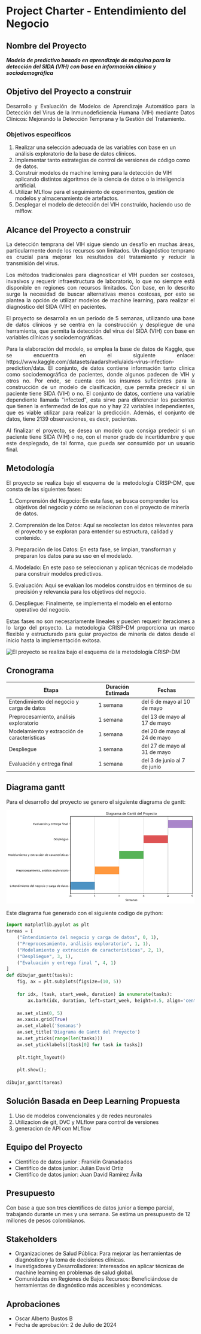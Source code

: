 # Project Charter - Entendimiento del Negocio

## Nombre del Proyecto

**_Modelo de predictivo basado en aprendizaje de máquina para la detección del SIDA (VIH) con base en información clínica y sociodemográfica_**

## **Objetivo del Proyecto a construir**
<p align="justify">
Desarrollo y Evaluación de Modelos de Aprendizaje Automático para la Detección del Virus de la Inmunodeficiencia Humana (VIH) mediante Datos Clínicos: Mejorando la Detección Temprana y la Gestión del Tratamiento.
</p>

### **Objetivos específicos**

1. Realizar una selección adecuada de las variables con base en un análisis exploratorio de la base de datos clínicos. 
2. Implementar tanto estrategias de control de versiones de código como de datos.
3. Construir modelos de machine lerning para la detección de VIH aplicando distintos algoritmos de la ciencia de datos o la inteligencia artificial. 
4. Utilizar MLflow para el seguimiento de experimentos, gestión de modelos y almacenamiento de artefactos.
5. Desplegar el modelo de detección del VIH construído, haciendo uso de mlflow. 



## Alcance del Proyecto a construir
<p align="justify">
La detección temprana del VIH sigue siendo un desafío en muchas áreas, particularmente donde los recursos son limitados. Un diagnóstico temprano es crucial para mejorar los resultados del tratamiento y reducir la transmisión del virus.
</p>

<p align="justify">
Los métodos tradicionales para diagnosticar el VIH pueden ser costosos, invasivos y requerir infraestructura de laboratorio, lo que no siempre está disponible en regiones con recursos limitados. Con base, en lo descrito surge la necesidad de buscar alternativas menos costosas, por esto se plantea la opción de utilizar modelos de machine learning, para realizar el diagnóstico del SIDA (VIH) en pacientes.
</p>

<p align="justify">
El proyecto se desarrolla en un período de 5 semanas, utilizando una base de datos clínicos y se centra en la construcción y despliegue de una herramienta, que permita la detección del virus del SIDA (VIH) con base en variables clínicas y sociodemográficas.  
</p>

<p align="justify">
Para la elaboración del modelo, se emplea la base de datos de Kaggle, que se encuentra en el siguiente enlace: https://www.kaggle.com/datasets/aadarshvelu/aids-virus-infection-prediction/data. El conjunto, de datos contiene información tanto clínica como sociodemográfica de pacientes, donde algunos padecen de VIH y otros no. Por ende, se cuenta con los insumos suficientes para la construcción de un modelo de clasificación, que permita predecir si un paciente tiene SIDA (VIH) o no. El conjunto de datos, contiene una variable dependiente llamada "infected", esta sirve para diferenciar los pacientes que tienen la enfermedad de los que no y hay 22 variables independientes, que es viable utilizar para realizar la predicción. Además, el conjunto de datos, tiene 2139 observaciones, es decir, pacientes. 
</p>

<p align="justify">
Al finalizar el proyecto, se desea un modelo que consiga predecir si un paciente tiene SIDA (VIH) o no, con el menor grado de incertidumbre y que este desplegado, de tal forma, que pueda ser consumido por un usuario final. 
</p>

## Metodología
<p align="justify">
El proyecto se realiza bajo el esquema de la metodología CRISP-DM, que consta de las siguientes fases: 

1. Comprensión del Negocio: En esta fase, se busca comprender los objetivos del negocio y cómo se relacionan con el proyecto de minería de datos.

2. Comprensión de los Datos: Aquí se recolectan los datos relevantes para el proyecto y se exploran para entender su estructura, calidad y contenido. 

3. Preparación de los Datos: En esta fase, se limpian, transforman y preparan los datos para su uso en el modelado. 

4. Modelado: En este paso se seleccionan y aplican técnicas de modelado para construir modelos predictivos.

5. Evaluación: Aquí se evalúan los modelos construidos en términos de su precisión y relevancia para los objetivos del negocio.

6. Despliegue: Finalmente, se implementa el modelo en el entorno operativo del negocio. 
</p>
<p align="justify">
Estas fases no son necesariamente lineales y pueden requerir iteraciones a lo largo del proyecto. La metodología CRISP-DM proporciona un marco flexible y estructurado para guiar proyectos de minería de datos desde el inicio hasta la implementación exitosa.
</p>

![El proyecto se realiza bajo el esquema de la metodología CRISP-DM](https://upload.wikimedia.org/wikipedia/commons/b/b9/CRISP-DM_Process_Diagram.png)


## Cronograma

| Etapa | Duración Estimada | Fechas |
|------|---------|-------|
| Entendimiento del negocio y carga de datos | 1 semana | del 6 de mayo al 10 de mayo |
| Preprocesamiento, análisis exploratorio | 1 semana | del 13 de mayo al 17 de mayo |
| Modelamiento y extracción de características | 1 semana | del 20 de mayo al 24 de mayo |
| Despliegue | 1 semana | del 27 de mayo al 31 de mayo |
| Evaluación y entrega final | 1 semana | del 3 de junio al 7 de junio |

## Diagrama gantt

Para el desarrollo del proyecto se genero el siguiente diagrama de gantt:

![Diagrama de Gantt](Diagrama.png)

Este diagrama fue generado con el siguiente codigo de python:

```python
import matplotlib.pyplot as plt
tareas = [
    ("Entendimiento del negocio y carga de datos", 0, 1),
    ("Preprocesamiento, análisis exploratorio", 1, 1),
    ("Modelamiento y extracción de características", 2, 1),
    ("Despliegue", 3, 1),
    ("Evaluación y entrega final ", 4, 1)
]
def dibujar_gantt(tasks):
    fig, ax = plt.subplots(figsize=(10, 5))

    for idx, (task, start_week, duration) in enumerate(tasks):
        ax.barh(idx, duration, left=start_week, height=0.5, align='center', alpha=0.8)

    ax.set_xlim(0, 5)
    ax.xaxis.grid(True)
    ax.set_xlabel('Semanas')
    ax.set_title('Diagrama de Gantt del Proyecto')
    ax.set_yticks(range(len(tasks)))
    ax.set_yticklabels([task[0] for task in tasks])

    plt.tight_layout()

    plt.show();

dibujar_gantt(tareas)

```

## Solución Basada en Deep Learning Propuesta

1. Uso de modelos convencionales y de redes neuronales
2. Utilizacion de git, DVC y MLflow para control de versiones
3. generacion de API con MLflow

## Equipo del Proyecto

- Cientifíco de datos junior : Franklin Granadados 
- Cientifíco de datos junior: Julián David Ortiz 
- Cientifíco de datos junior: Juan David Ramírez Ávila 

## Presupuesto

Con base a que son tres científicos de datos junior a tiempo parcial, trabajando durante un mes y una semana. Se estima un presupuesto de 12 millones de pesos colombianos.

## Stakeholders

- Organizaciones de Salud Pública: Para mejorar las herramientas de diagnóstico y la toma de decisiones clínicas.
- Investigadores y Desarrolladores: Interesados en aplicar técnicas de machine learning en problemas de salud global.
- Comunidades en Regiones de Bajos Recursos: Beneficiándose de herramientas de diagnóstico más accesibles y económicas.

## Aprobaciones

- Oscar Alberto Bustos B
- Fecha de aprobación: 2 de Julio de 2024
